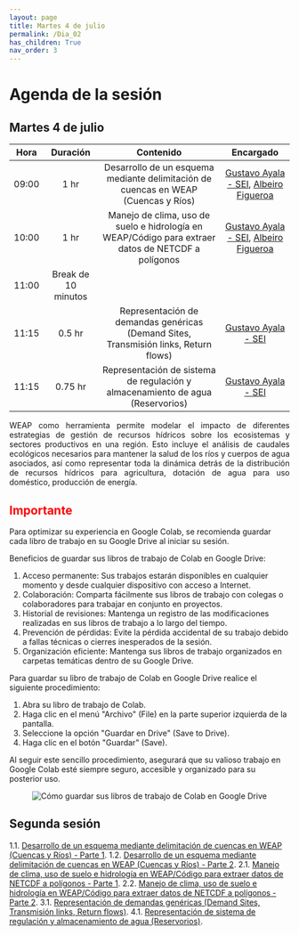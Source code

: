 ```yaml
---
layout: page
title: Martes 4 de julio
permalink: /Dia_02
has_children: True
nav_order: 3
---
```


# Agenda de la sesión

## Martes 4 de julio

| Hora | Duración | Contenido | Encargado |
|:---:|:---:|:---:|:---:|
| 09:00 | 1 hr | Desarrollo de un esquema mediante delimitación de cuencas en WEAP (Cuencas y Ríos) | [Gustavo Ayala - SEI](mailto:gustavo.ayala@sei.org), [Albeiro Figueroa](mailto:albeiro.figueroa@sei.org) |
| 10:00 | 1 hr | Manejo de clima, uso de suelo e hidrología en WEAP/Código para extraer datos de NETCDF a polígonos | [Gustavo Ayala - SEI](mailto:gustavo.ayala@sei.org), [Albeiro Figueroa](mailto:albeiro.figueroa@sei.org) |
| 11:00 | Break de 10 minutos |||
| 11:15 | 0.5 hr | Representación de demandas genéricas (Demand Sites, Transmisión links, Return flows) | [Gustavo Ayala - SEI](mailto:gustavo.ayala@sei.org) |
| 11:15 | 0.75 hr | Representación de sistema de regulación y almacenamiento de agua (Reservorios) | [Gustavo Ayala - SEI](mailto:gustavo.ayala@sei.org) |

<p style="text-align: justify;">WEAP como herramienta permite modelar el impacto de diferentes estrategias de gestión de recursos hídricos sobre los ecosistemas y sectores productivos en una región. Esto incluye el análisis de caudales ecológicos necesarios para mantener la salud de los ríos y cuerpos de agua asociados, así como representar toda la dinámica detrás de la distribución de recursos hídricos para agricultura, dotación de agua para uso doméstico, producción de energía. </p> 

## <span style="color:red">Importante</span>
Para optimizar su experiencia en Google Colab, se recomienda guardar cada libro de trabajo en su Google Drive al iniciar su sesión.

Beneficios de guardar sus libros de trabajo de Colab en Google Drive:

1. Acceso permanente: Sus trabajos estarán disponibles en cualquier momento y desde cualquier dispositivo con acceso a Internet.
2. Colaboración: Comparta fácilmente sus libros de trabajo con colegas o colaboradores para trabajar en conjunto en proyectos.
3. Historial de revisiones: Mantenga un registro de las modificaciones realizadas en sus libros de trabajo a lo largo del tiempo.
4. Prevención de pérdidas: Evite la pérdida accidental de su trabajo debido a fallas técnicas o cierres inesperados de la sesión.
5. Organización eficiente: Mantenga sus libros de trabajo organizados en carpetas temáticas dentro de su Google Drive.

Para guardar su libro de trabajo de Colab en Google Drive realice el siguiente procedimiento:

1. Abra su libro de trabajo de Colab.
2. Haga clic en el menú "Archivo" (File) en la parte superior izquierda de la pantalla.
3. Seleccione la opción "Guardar en Drive" (Save to Drive).
4. Haga clic en el botón "Guardar" (Save).

Al seguir este sencillo procedimiento, asegurará que su valioso trabajo en Google Colab esté siempre seguro, accesible y organizado para su posterior uso.

<p align="center">
  <img src="../peru-web-training-2024/images/NotaColabNo1.png" alt="Cómo guardar sus libros de trabajo de Colab en Google Drive">
</p>

## Segunda sesión
1.1. [Desarrollo de un esquema mediante delimitación de cuencas en WEAP (Cuencas y Ríos) - Parte 1](https://githubtocolab.com/sei-latam/peru-web-training-2024/blob/main/Notebooks/Introduccion_modelos_gestion.ipynb).
1.2. [Desarrollo de un esquema mediante delimitación de cuencas en WEAP (Cuencas y Ríos) - Parte 2](https://githubtocolab.com/sei-latam/peru-web-training-2024/blob/main/Notebooks/Introduccion_modelos_gestion.ipynb).
2.1. [Manejo de clima, uso de suelo e hidrología en WEAP/Código para extraer datos de NETCDF a polígonos - Parte 1](https://githubtocolab.com/sei-latam/peru-web-training-2024/blob/main/Notebooks/Introduccion_a_WEAP.ipynb).
2.2. [Manejo de clima, uso de suelo e hidrología en WEAP/Código para extraer datos de NETCDF a polígonos - Parte 2](https://githubtocolab.com/sei-latam/peru-web-training-2024/blob/main/Notebooks/Introduccion_a_WEAP.ipynb).
3.1. [Representación de demandas genéricas (Demand Sites, Transmisión links, Return flows)](https://githubtocolab.com/sei-latam/peru-web-training-2024/blob/main/Notebooks/Introduccion_a_WEAP.ipynb).
4.1. [Representación de sistema de regulación y almacenamiento de agua (Reservorios)](https://githubtocolab.com/sei-latam/peru-web-training-2024/blob/main/Notebooks/Introduccion_a_WEAP.ipynb).